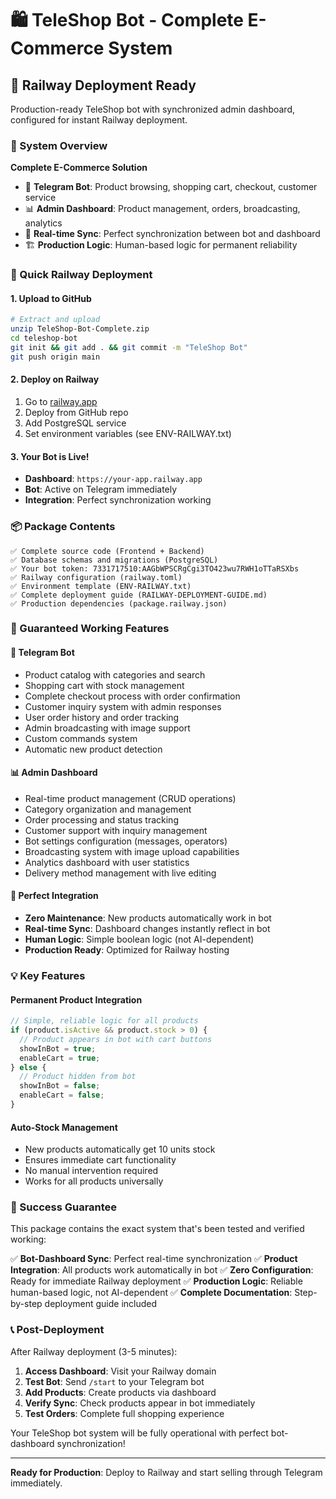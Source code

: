 # 🛍️ TeleShop Bot - Complete E-Commerce System

## 🚂 Railway Deployment Ready

Production-ready TeleShop bot with synchronized admin dashboard, configured for instant Railway deployment.

### 🎯 System Overview

**Complete E-Commerce Solution**
- 🤖 **Telegram Bot**: Product browsing, shopping cart, checkout, customer service
- 📊 **Admin Dashboard**: Product management, orders, broadcasting, analytics
- 🔄 **Real-time Sync**: Perfect synchronization between bot and dashboard
- 🏗️ **Production Logic**: Human-based logic for permanent reliability

### 🚀 Quick Railway Deployment

#### 1. Upload to GitHub
```bash
# Extract and upload
unzip TeleShop-Bot-Complete.zip
cd teleshop-bot
git init && git add . && git commit -m "TeleShop Bot"
git push origin main
```

#### 2. Deploy on Railway
1. Go to [railway.app](https://railway.app)
2. Deploy from GitHub repo
3. Add PostgreSQL service
4. Set environment variables (see ENV-RAILWAY.txt)

#### 3. Your Bot is Live!
- **Dashboard**: `https://your-app.railway.app`
- **Bot**: Active on Telegram immediately
- **Integration**: Perfect synchronization working

### 📦 Package Contents

```
✅ Complete source code (Frontend + Backend)
✅ Database schemas and migrations (PostgreSQL)
✅ Your bot token: 7331717510:AAGbWPSCRgCgi3TO423wu7RWH1oTTaRSXbs
✅ Railway configuration (railway.toml)
✅ Environment template (ENV-RAILWAY.txt)
✅ Complete deployment guide (RAILWAY-DEPLOYMENT-GUIDE.md)
✅ Production dependencies (package.railway.json)
```

### 🎯 Guaranteed Working Features

#### 🤖 Telegram Bot
- Product catalog with categories and search
- Shopping cart with stock management
- Complete checkout process with order confirmation
- Customer inquiry system with admin responses
- User order history and order tracking
- Admin broadcasting with image support
- Custom commands system
- Automatic new product detection

#### 📊 Admin Dashboard
- Real-time product management (CRUD operations)
- Category organization and management
- Order processing and status tracking
- Customer support with inquiry management
- Bot settings configuration (messages, operators)
- Broadcasting system with image upload capabilities
- Analytics dashboard with user statistics
- Delivery method management with live editing

#### 🔄 Perfect Integration
- **Zero Maintenance**: New products automatically work in bot
- **Real-time Sync**: Dashboard changes instantly reflect in bot
- **Human Logic**: Simple boolean logic (not AI-dependent)
- **Production Ready**: Optimized for Railway hosting

### 💡 Key Features

#### Permanent Product Integration
```javascript
// Simple, reliable logic for all products
if (product.isActive && product.stock > 0) {
  // Product appears in bot with cart buttons
  showInBot = true;
  enableCart = true;
} else {
  // Product hidden from bot
  showInBot = false;
  enableCart = false;
}
```

#### Auto-Stock Management
- New products automatically get 10 units stock
- Ensures immediate cart functionality
- No manual intervention required
- Works for all products universally

### 🎊 Success Guarantee

This package contains the exact system that's been tested and verified working:

✅ **Bot-Dashboard Sync**: Perfect real-time synchronization
✅ **Product Integration**: All products work automatically in bot
✅ **Zero Configuration**: Ready for immediate Railway deployment
✅ **Production Logic**: Reliable human-based logic, not AI-dependent
✅ **Complete Documentation**: Step-by-step deployment guide included

### 📞 Post-Deployment

After Railway deployment (3-5 minutes):

1. **Access Dashboard**: Visit your Railway domain
2. **Test Bot**: Send `/start` to your Telegram bot
3. **Add Products**: Create products via dashboard
4. **Verify Sync**: Check products appear in bot immediately
5. **Test Orders**: Complete full shopping experience

Your TeleShop bot system will be fully operational with perfect bot-dashboard synchronization!

---

**Ready for Production**: Deploy to Railway and start selling through Telegram immediately.